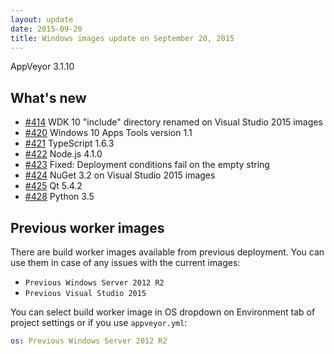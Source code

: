 ```yaml
---
layout: update
date: 2015-09-20
title: Windows images update on September 20, 2015
---
```


AppVeyor 3.1.10

## What's new

* [#414](https://github.com/appveyor/ci/issues/414) WDK 10 "include" directory renamed on Visual Studio 2015 images
* [#420](https://github.com/appveyor/ci/issues/420) Windows 10 Apps Tools version 1.1
* [#421](https://github.com/appveyor/ci/issues/421) TypeScript 1.6.3
* [#422](https://github.com/appveyor/ci/issues/422) Node.js 4.1.0
* [#423](https://github.com/appveyor/ci/issues/423) Fixed: Deployment conditions fail on the empty string
* [#424](https://github.com/appveyor/ci/issues/424) NuGet 3.2 on Visual Studio 2015 images
* [#425](https://github.com/appveyor/ci/issues/425) Qt 5.4.2
* [#428](https://github.com/appveyor/ci/issues/428) Python 3.5

## Previous worker images

There are build worker images available from previous deployment. You can use them in case of any issues with the current images:

* `Previous Windows Server 2012 R2`
* `Previous Visual Studio 2015`

You can select build worker image in OS dropdown on Environment tab of project settings or if you use `appveyor.yml`:

```yaml
os: Previous Windows Server 2012 R2
```
